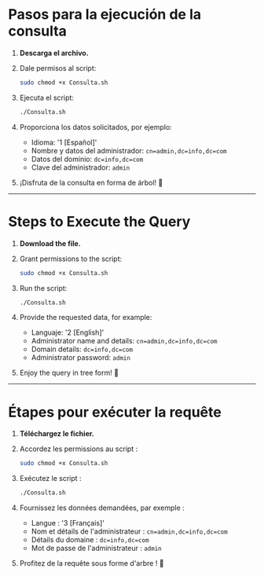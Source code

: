 # Pasos para la ejecución de la consulta

1. **Descarga el archivo.**
2. Dale permisos al script:

   ```bash
   sudo chmod +x Consulta.sh
   ```

3. Ejecuta el script:

   ```bash
   ./Consulta.sh
   ```

4. Proporciona los datos solicitados, por ejemplo:

   - Idioma: '1 [Español]'
   - Nombre y datos del administrador: `cn=admin,dc=info,dc=com`
   - Datos del dominio: `dc=info,dc=com`
   - Clave del administrador: `admin`

6. ¡Disfruta de la consulta en forma de árbol! 🎉

---

# Steps to Execute the Query

1. **Download the file.**
2. Grant permissions to the script:

   ```bash
   sudo chmod +x Consulta.sh
   ```

3. Run the script:

   ```bash
   ./Consulta.sh
   ```

4. Provide the requested data, for example:

   - Languaje: '2 [English]'
   - Administrator name and details: `cn=admin,dc=info,dc=com`
   - Domain details: `dc=info,dc=com`
   - Administrator password: `admin`

5. Enjoy the query in tree form! 🎉

---

# Étapes pour exécuter la requête

1. **Téléchargez le fichier.**
2. Accordez les permissions au script :

   ```bash
   sudo chmod +x Consulta.sh
   ```

3. Exécutez le script :

   ```bash
   ./Consulta.sh
   ```

4. Fournissez les données demandées, par exemple :

   - Langue : '3 [Français]'
   - Nom et détails de l'administrateur : `cn=admin,dc=info,dc=com`
   - Détails du domaine : `dc=info,dc=com`
   - Mot de passe de l'administrateur : `admin`

5. Profitez de la requête sous forme d'arbre ! 🎉
